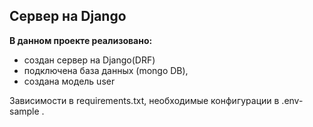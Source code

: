 Сервер на Django
---
**В данном проекте реализовано:**
- создан сервер на Django(DRF) 
- подключена база данных (mongo DB),
- создана модель user

Зависимости в requirements.txt, необходимые конфигурации в .env-sample .